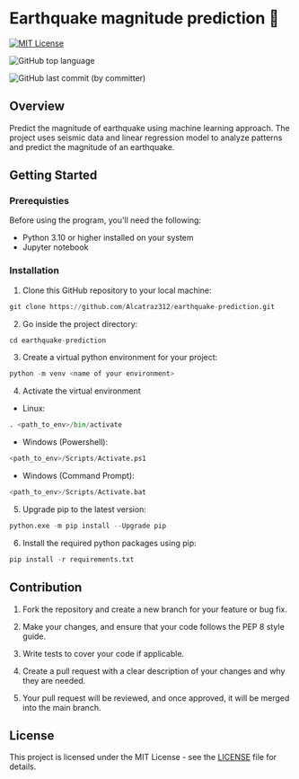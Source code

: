 # Earthquake magnitude prediction 🫨

[![MIT License](https://img.shields.io/badge/License-MIT-green.svg)](https://choosealicense.com/licenses/mit/)

![GitHub top language](https://img.shields.io/github/languages/top/Alcatraz312/earthquake-prediction)

![GitHub last commit (by committer)](https://img.shields.io/github/last-commit/Alcatraz312/earthquake-prediction)

## Overview

Predict the magnitude of earthquake using machine learning approach. The project uses seismic data and linear regression model to analyze patterns and predict the magnitude of an earthquake. 

## Getting Started

### Prerequisties

Before using the program, you'll need the following:

* Python 3.10 or higher installed on your system
* Jupyter notebook

### Installation

1. Clone this GitHub repository to your local machine:

```python 
git clone https://github.com/Alcatraz312/earthquake-prediction.git
```
2. Go inside the project directory:

```python
cd earthquake-prediction
```
3. Create a virtual python environment for your project: 

```python
python -m venv <name of your environment>
```
4. Activate the virtual environment
* Linux:

```python
. <path_to_env>/bin/activate
```

* Windows (Powershell):

```python
<path_to_env>/Scripts/Activate.ps1
```

* Windows (Command Prompt):

```python
<path_to_env>/Scripts/Activate.bat
```

5. Upgrade pip to the latest version:

```python
python.exe -m pip install --Upgrade pip
```

6. Install the required python packages using pip:

```python
pip install -r requirements.txt
```

## Contribution
1. Fork the repository and create a new branch for your feature or bug fix.

2. Make your changes, and ensure that your code follows the PEP 8 style guide.

3. Write tests to cover your code if applicable.

4. Create a pull request with a clear description of your changes and why they are needed.

5. Your pull request will be reviewed, and once approved, it will be merged into the main branch.


## License

This project is licensed under the MIT License - see the [LICENSE](https://github.com/Alcatraz312/earthquake-prediction/blob/main/LICENSE) file for details.



